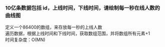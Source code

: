 ### 10亿条数据包括 id，上线时间，下线时间，请绘制每一秒在线人数的曲线图
定义一个86400的数组，来存放每一秒的上线人数  
遍历数据，根据上线时间和下线时间，获取数组范围，并将数组所有元素+1  
时间复杂度：O(MN)